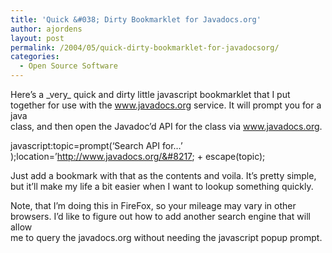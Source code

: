 ```yaml
---
title: 'Quick &#038; Dirty Bookmarklet for Javadocs.org'
author: ajordens
layout: post
permalink: /2004/05/quick-dirty-bookmarklet-for-javadocsorg/
categories:
  - Open Source Software
---
```

Here&#8217;s a \_very\_ quick and dirty little javascript bookmarklet that I put together for use with the www.javadocs.org service. It will prompt you for a java  
class, and then open the Javadoc&#8217;d API for the class via www.javadocs.org. 

javascript:topic=prompt(&#8216;Search API for&#8230;&#8217; );location=&#8217;http://www.javadocs.org/&#8217; + escape(topic); 

Just add a bookmark with that as the contents and voila. It&#8217;s pretty simple, but it&#8217;ll make my life a bit easier when I want to lookup something quickly. 

Note, that I&#8217;m doing this in FireFox, so your mileage may vary in other browsers. I&#8217;d like to figure out how to add another search engine that will allow  
me to query the javadocs.org without needing the javascript popup prompt.